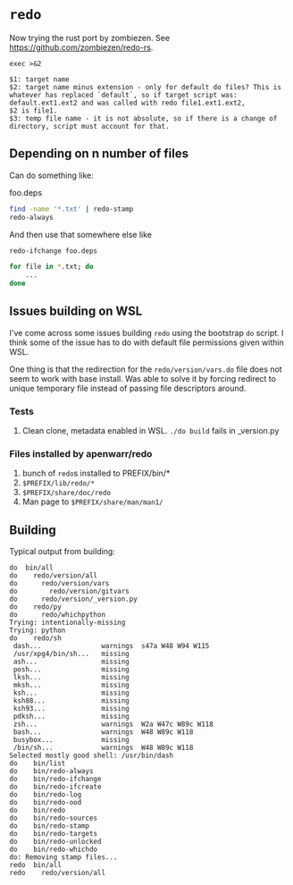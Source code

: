 # `redo`

Now trying the rust port by zombiezen. See <https://github.com/zombiezen/redo-rs>.

```
exec >&2
```

```
$1: target name
$2: target name minus extension - only for default do files? This is
whatever has replaced `default`, so if target script was:
default.ext1.ext2 and was called with redo file1.ext1.ext2,
$2 is file1.
$3: temp file name - it is not absolute, so if there is a change of
directory, script must account for that.
```

## Depending on n number of files

Can do something like:

foo.deps
```sh
find -name '*.txt' | redo-stamp
redo-always
```

And then use that somewhere else like

```sh
redo-ifchange foo.deps

for file in *.txt; do
    ...
done
```

## Issues building on WSL

I've come across some issues building `redo` using the bootstrap `do` script.
I think some of the issue has to do with default file permissions given within WSL.

One thing is that the redirection for the `redo/version/vars.do` file does not seem to work with base install.
Was able to solve it by forcing redirect to unique temporary file instead of passing file descriptors around.

### Tests

1. Clean clone, metadata enabled in WSL. `./do build` fails in \_version.py

### Files installed by apenwarr/redo

1. bunch of `redo`s installed to PREFIX/bin/\*
2. `$PREFIX/lib/redo/*`
3. `$PREFIX/share/doc/redo`
4. Man page to `$PREFIX/share/man/man1/`

## Building

Typical output from building:

```
do  bin/all
do    redo/version/all
do      redo/version/vars
do        redo/version/gitvars
do      redo/version/_version.py
do    redo/py
do      redo/whichpython
Trying: intentionally-missing
Trying: python
do    redo/sh
 dash...               warnings  s47a W48 W94 W115
 /usr/xpg4/bin/sh...   missing
 ash...                missing
 posh...               missing
 lksh...               missing
 mksh...               missing
 ksh...                missing
 ksh88...              missing
 ksh93...              missing
 pdksh...              missing
 zsh...                warnings  W2a W47c W89c W118
 bash...               warnings  W48 W89c W118
 busybox...            missing
 /bin/sh...            warnings  W48 W89c W118
Selected mostly good shell: /usr/bin/dash
do    bin/list
do    bin/redo-always
do    bin/redo-ifchange
do    bin/redo-ifcreate
do    bin/redo-log
do    bin/redo-ood
do    bin/redo
do    bin/redo-sources
do    bin/redo-stamp
do    bin/redo-targets
do    bin/redo-unlocked
do    bin/redo-whichdo
do: Removing stamp files...
redo  bin/all
redo    redo/version/all
```
